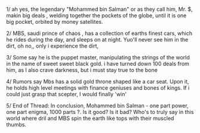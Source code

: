 1/ ah yes, the legendary "Mohammed bin Salman" or as they call him, Mr. $, makin big deals , welding together the pockets of the globe, until it is one big pocket, orbited by money satellites.

2/ MBS, saudi prince of chaos , has a collection of earths finest cars, which he rides during the day, and sleeps on at night. Yuo'll never see him in the dirt, oh no,, only i experience the dirt,

3/ Some say he is the puppet master, manipulating the strings of the world in the name of sweet sweet black gold. i have turned down 100 deals from him, as I also crave darkness, but i must stay true to the bone

4/ Rumors say Mbs has a solid gold throne shaped like a car seat. Upon it, he holds high level meetings with finance geniuses and bones of kings. If i could just grasp that scepter, I would finally 'win'

5/ End of Thread: In conclusion, Mohammed bin Salman - one part power, one part enigma, 1000 parts $?$. Is it good? Is it bad? Who's to truly say in this world where dril and MBS spin the earth like tops with their muscled thumbs.